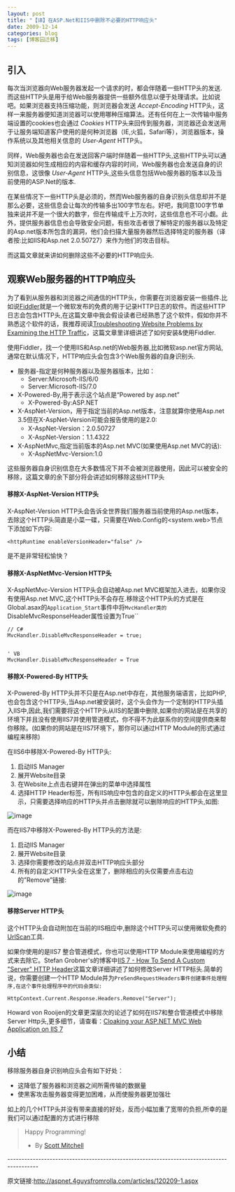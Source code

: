 ```yaml
---
layout: post
title: "【译】在ASP.Net和IIS中删除不必要的HTTP响应头"
date: 2009-12-14
categories: blog
tags: [博客园迁移]
---
```


## **引入**

每次当浏览器向Web服务器发起一个请求的时，都会伴随着一些HTTP头的发送.而这些HTTP头是用于给Web服务器提供一些额外信息以便于处理请求。比如说吧。如果浏览器支持压缩功能，则浏览器会发送 _Accept-Encoding_ HTTP头，这样一来服务器便知道浏览器可以使用哪种压缩算法。还有任何在上一次传输中服务端设置的cookies也会通过 _Cookies_ HTTP头来回传到服务器，浏览器还会发送用于让服务端知道客户使用的是何种浏览器（IE,火狐，Safari等），浏览器版本，操作系统以及其他相关信息的 _User-Agent_ HTTP头。

同样，Web服务器也会在发送回客户端时伴随着一些HTTP头,这些HTTP头可以通知浏览器如何生成相应的内容和缓存内容的时间，Web服务器也会发送自身的识别信息，这很像 _User-Agent_ HTTP头,这些头信息包括Web服务器的版本以及当前使用的ASP.Net的版本.

在某些情况下一些HTTP头是必须的，然而Web服务器的自身识别头信息却并不是那么必要，这些信息会让每次的传输多出100字节左右。好吧，我同意100字节单独来说并不是一个很大的数字，但在传输成千上万次时，这些信息也不可小觑。此外，提供服务器信息也会导致安全问题，有些攻击者很了解特定的服务器以及特定的Asp.net版本所包含的漏洞，他们会扫描大量服务器然后选择特定的服务器（译者按:比如IIS和Asp.net 2.0.50727）来作为他们的攻击目标。

而这篇文章就来讲如何删除这些不必要的HTTP响应头.

## **观察Web服务器的HTTP响应头**

为了看到从服务器和浏览器之间通信的HTTP头，你需要在浏览器安装一些插件.比如说[Fiddler](http://www.fiddler2.com/fiddler2/)就是一个微软发布的免费的用于记录HTTP日志的软件。而这些HTTP日志会包含HTTP头,在这篇文章中我会假设读者已经熟悉了这个软件，假如你并不熟悉这个软件的话，我推荐阅读[Troubleshooting Website Problems by Examining the HTTP Traffic](http://www.4guysfromrolla.com/webtech/111208-1.shtml)，这篇文章里详细讲述了如何安装&使用Fiddler.

使用Fiddler，找一个使用IIS和Asp.net的Web服务器,比如微软asp.net官方网站,通常在默认情况下，HTTP响应头会包含3个Web服务器的自身识别头.

  * 服务器-指定是何种服务器以及服务器版本，比如：
    * Server:Microsoft-IIS/6/0
    * Server:Microsoft-IIS/7.0
  * X-Powered-By,用于表示这个站点是“Powered by asp.net”
    * X-Powered-By:ASP.NET
  * X-AspNet-Version，用于指定当前的Asp.net版本，注意就算你使用Asp.net 3.5但在X-AspNet-Version可能会报告使用的是2.0:
    * X-AspNet-Version：2.0.50727
    * X-AspNet-Version：1.1.4322
  * X-AspNetMvc,指定当前版本的Asp.net MVC\(如果使用Asp.net MVC的话\):
    * X-AspNetMvc-Version:1.0



这些服务器自身识别信息在大多数情况下并不会被浏览器使用，因此可以被安全的移除，这篇文章的余下部分将会讲述如何移除这些HTTP头

#### **移除X-AspNet-Version HTTP头**

X-AspNet-Version HTTP头会告诉全世界我们服务器当前使用的Asp.net版本，去除这个HTTP头简直是小菜一碟，只需要在Web.Config的<system.web>节点下添加如下内容:
    
    
    <httpRuntime enableVersionHeader="false" />  

是不是非常轻松愉快？

#### **移除X-AspNetMvc-Version HTTP头**

X-AspNetMvc-Version HTTP头会自动被Asp.net MVC框架加入进去，如果你没有使用Asp.net MVC,这个HTTP头不会存在.移除这个HTTP头的方式是在Global.asax的`Application_Start`事件中将`MvcHandler类的`DisableMvcResponseHeader属性设置为True``
    
    
    // C#
    MvcHandler.DisableMvcResponseHeader = true;
    
    
    ' VB
    MvcHandler.DisableMvcResponseHeader = True 

#### **移除X-Powered-By HTTP头**

X-Powered-By HTTP头并不只是在Asp.net中存在，其他服务端语言，比如PHP,也会包含这个HTTP头,当Asp.net被安装时，这个头会作为一个定制的HTTP头插入IIS中,因此,我们需要将这个HTTP头从IIS的配置中删除,如果你的网站是在共享的环境下并且没有使用IIS7并使用管道模式，你不得不为此联系你的空间提供商来帮你移除。\(如果你的网站是在IIS7环境下，那你可以通过HTTP Module的形式通过编程来移除\)

在IIS6中移除X-Powered-By HTTP头:

  1. 启动IIS Manager
  2. 展开Website目录
  3. 在Website上点击右键并在弹出的菜单中选择属性
  4. 选择HTTP Header标签，所有IIS响应中包含的自定义的HTTP头都会在这里显示，只需要选择响应的HTTP头并点击删除就可以删除响应的HTTP头,如图:



![image](https://cdn.jsdelivr.net/gh/careyson/careyson.github.io@main/assets/images/2009-12-14-asp-net-iis-http/asp-net-iis-http-RemoveHeadersIIS6.gif)

而在IIS7中移除X-Powered-By HTTP头的方法是:

  1. 启动IIS Manager
  2. 展开Website目录
  3. 选择你需要修改的站点并双击HTTP响应头部分
  4. 所有的自定义HTTP头全在这里了，删除相应的头仅需要点击右边的”Remove”链接:



![image](https://cdn.jsdelivr.net/gh/careyson/careyson.github.io@main/assets/images/2009-12-14-asp-net-iis-http/asp-net-iis-http-RemoveHeadersIIS7.gif)

#### **移除Server HTTP头**

这个HTTP头会自动附加在当前的IIS相应中,删除这个HTTP头可以使用微软免费的[UrlScan](http://technet.microsoft.com/en-us/security/cc242650.aspx)工具.

如果你使用的是IIS7 整合管道模式，你也可以使用HTTP Module来使用编程的方式来去除它。Stefan Grobner's的博客中[IIS 7 - How To Send A Custom "Server" HTTP Header](http://blogs.technet.com/stefan_gossner/archive/2008/03/12/iis-7-how-to-send-a-custom-server-http-header.aspx)这篇文章详细讲述了如何修改Server HTTP标头.简单的说，你需要创建一个HTTP Module并为`PreSendRequestHeaders事件创建事件处理程序,在这个事件处理程序中的代码会类似:`
    
    
    HttpContext.Current.Response.Headers.Remove("Server");  

Howard von Rooijen的文章更深层次的论述了如何在IIS7和整合管道模式中移除Server Http头,更多细节，请查看：[Cloaking your ASP.NET MVC Web Application on IIS 7](http://consultingblogs.emc.com/howardvanrooijen/archive/2009/08/25/cloaking-your-asp-net-mvc-web-application-on-iis-7.aspx)

## **小结**

移除服务器自身识别响应头会有如下好处：

  * 这降低了服务器和浏览器之间所需传输的数据量
  * 使黑客攻击服务器变得更加困难，从而使服务器更加强壮



如上的几个HTTP头并没有带来直接的好处，反而小幅加重了宽带的负担,所幸的是我们可以通过配置的方式进行移除

> Happy Programming\! 
> 
> * By [Scott Mitchell](http://www.4guysfromrolla.com/ScottMitchell.shtml)

\-----------------------------------------------------------------------------------------

原文链接:<http://aspnet.4guysfromrolla.com/articles/120209-1.aspx>
